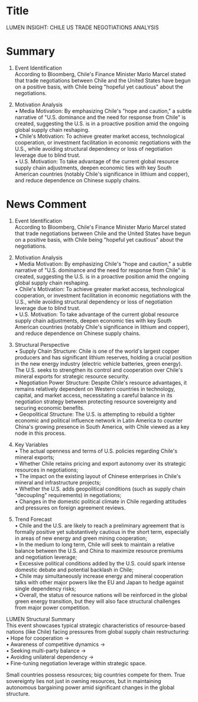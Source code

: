 # Title
LUMEN INSIGHT: CHILE US TRADE NEGOTIATIONS ANALYSIS

# Summary
1. Event Identification  
According to Bloomberg, Chile's Finance Minister Mario Marcel stated that trade negotiations between Chile and the United States have begun on a positive basis, with Chile being "hopeful yet cautious" about the negotiations.

2. Motivation Analysis  
• Media Motivation: By emphasizing Chile's "hope and caution," a subtle narrative of "U.S. dominance and the need for response from Chile" is created, suggesting the U.S. is in a proactive position amid the ongoing global supply chain reshaping.  
• Chile's Motivation: To achieve greater market access, technological cooperation, or investment facilitation in economic negotiations with the U.S., while avoiding structural dependency or loss of negotiation leverage due to blind trust.  
• U.S. Motivation: To take advantage of the current global resource supply chain adjustments, deepen economic ties with key South American countries (notably Chile's significance in lithium and copper), and reduce dependence on Chinese supply chains.

# News Comment
1. Event Identification  
According to Bloomberg, Chile's Finance Minister Mario Marcel stated that trade negotiations between Chile and the United States have begun on a positive basis, with Chile being "hopeful yet cautious" about the negotiations.

2. Motivation Analysis  
• Media Motivation: By emphasizing Chile's "hope and caution," a subtle narrative of "U.S. dominance and the need for response from Chile" is created, suggesting the U.S. is in a proactive position amid the ongoing global supply chain reshaping.  
• Chile's Motivation: To achieve greater market access, technological cooperation, or investment facilitation in economic negotiations with the U.S., while avoiding structural dependency or loss of negotiation leverage due to blind trust.  
• U.S. Motivation: To take advantage of the current global resource supply chain adjustments, deepen economic ties with key South American countries (notably Chile's significance in lithium and copper), and reduce dependence on Chinese supply chains.

3. Structural Perspective  
• Supply Chain Structure: Chile is one of the world's largest copper producers and has significant lithium reserves, holding a crucial position in the new energy industry (electric vehicle batteries, green energy). The U.S. seeks to strengthen its control and cooperation over Chile's mineral exports for strategic resource security.  
• Negotiation Power Structure: Despite Chile's resource advantages, it remains relatively dependent on Western countries in technology, capital, and market access, necessitating a careful balance in its negotiation strategy between protecting resource sovereignty and securing economic benefits.  
• Geopolitical Structure: The U.S. is attempting to rebuild a tighter economic and political influence network in Latin America to counter China's growing presence in South America, with Chile viewed as a key node in this process.

4. Key Variables  
• The actual openness and terms of U.S. policies regarding Chile's mineral exports;  
• Whether Chile retains pricing and export autonomy over its strategic resources in negotiations;  
• The impact on the existing layout of Chinese enterprises in Chile's mineral and infrastructure projects;  
• Whether the U.S. adds geopolitical conditions (such as supply chain "decoupling" requirements) in negotiations;  
• Changes in the domestic political climate in Chile regarding attitudes and pressures on foreign agreement reviews.

5. Trend Forecast  
• Chile and the U.S. are likely to reach a preliminary agreement that is formally positive yet substantively cautious in the short term, especially in areas of new energy and green mining cooperation;  
• In the medium to long term, Chile will seek to maintain a relative balance between the U.S. and China to maximize resource premiums and negotiation leverage;  
• Excessive political conditions added by the U.S. could spark intense domestic debate and potential backlash in Chile;  
• Chile may simultaneously increase energy and mineral cooperation talks with other major powers like the EU and Japan to hedge against single dependency risks;  
• Overall, the status of resource nations will be reinforced in the global green energy transition, but they will also face structural challenges from major power competition.

LUMEN Structural Summary  
This event showcases typical strategic characteristics of resource-based nations (like Chile) facing pressures from global supply chain restructuring:  
• Hope for cooperation →  
• Awareness of competitive dynamics →  
• Seeking multi-party balance →  
• Avoiding unilateral dependency →  
• Fine-tuning negotiation leverage within strategic space.  

Small countries possess resources; big countries compete for them. True sovereignty lies not just in owning resources, but in maintaining autonomous bargaining power amid significant changes in the global structure.
